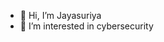 - 👋 Hi, I’m Jayasuriya
- 👀 I’m interested in cybersecurity



<!---
Jayasuriya007/Jayasuriya007 is a ✨ special ✨ repository because its `README.md` (this file) appears on your GitHub profile.
You can click the Preview link to take a look at your changes.
--->
